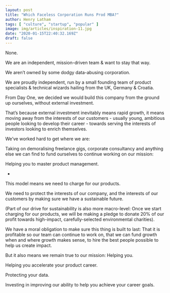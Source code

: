 ```yaml
---
layout: post
title: "Which Faceless Corporation Runs Prod MBA?"
author: Henry Latham
tags: [ "culture", "startup", "popular" ]
image: img/articles/inspiration-11.jpg
date: "2020-01-15T22:40:32.169Z"
draft: false
---
```


None.

We are an independent, mission-driven team & want to stay that way.

We aren’t owned by some dodgy data-abusing corporation.

We are proudly independent, run by a small founding team of product specialists & technical wizards hailing from the UK, Germany & Croatia.

From Day One, we decided we would build this company from the ground up ourselves, without external investment.

That’s because external investment inevitably means rapid growth, it means moving away from the interests of our customers - usually young, ambitious people looking to develop their career - towards serving the interests of investors looking to enrich themselves.

We’ve worked hard to get where we are:

Taking on demoralising freelance gigs, corporate consultancy and anything else we can find to fund ourselves to continue working on our mission:

Helping you to master product management.

-

This model means we need to charge for our products.

We need to protect the interests of our company, and the interests of our customers by making sure we have a sustainable future.

(Part of our drive for sustainability is also more macro-level: Once we start charging for our products, we will be making a pledge to donate 20% of our profit towards high-impact, carefully-selected environmental charities).

We have a moral obligation to make sure this thing is built to last: That it is profitable so our team can continue to work on, that we can fund growth when and where growth makes sense, to hire the best people possible to help us create impact.

But it also means we remain true to our mission: Helping you.

Helping you accelerate your product career.

Protecting your data.

Investing in improving our ability to help you achieve your career goals.
